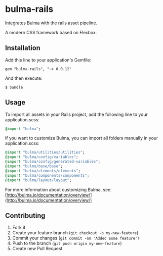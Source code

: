# bulma-rails

Integrates [Bulma](http://bulma.io/) with the rails asset pipeline.

A modern CSS framework based on Flexbox.

## Installation

Add this line to your application's Gemfile:

    gem "bulma-rails", "~> 0.0.12"

And then execute:

    $ bundle

## Usage

To import all assets in your Rails project, add the following line to your application.scss:
``` ruby
@import "bulma";
```

If you want to customize Bulma, you can import all folders manually in your application.scss:

``` ruby
@import "bulma/utilities/utilities";
@import "bulma/config/variables";
@import "bulma/config/generated-variables";
@import "bulma/base/base";
@import "bulma/elements/elements";
@import "bulma/components/components";
@import "bulma/layout/layout";
```

For more information about customizing Bulma, see: [http://bulma.io/documentation/overview/](http://bulma.io/documentation/overview/)

## Contributing

1. Fork it
2. Create your feature branch (`git checkout -b my-new-feature`)
3. Commit your changes (`git commit -am 'Added some feature'`)
4. Push to the branch (`git push origin my-new-feature`)
5. Create new Pull Request
